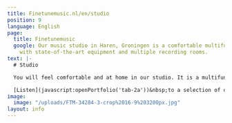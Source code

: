 ```yaml
---
title: Finetunemusic.nl/en/studio
position: 9
language: English
page:
  title: Finetunemusic
  google: Our music studio in Haren, Groningen is a comfortable multifunctional workspace
    with state-of-the-art equipment and multiple recording rooms.
text: |-
  # Studio

  You will feel comfortable and at home in our studio. It is a multifunctional workspace with state-of-the-art equipment and multiple recording rooms. We offer entire band recordings, but we provide for smaller recording sessions as well. It will be our pleasure to take care of the mixing of your music and to offer advice concerning music production as such. We can help you work out your compositions and find the right sound for your songs. Whether it’s cinematic arrangements, soulful RnB-productions or experimental beats, versatility is one of our qualities.

  [Listen](javascript:openPortfolio('tab-2a'))&nbsp;to a selection of our music.
image:
  image: "/uploads/FTM-34284-3-crop%2016-9%203200px.jpg"
layout: info
---
```


